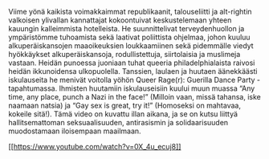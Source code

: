 Viime yönä kaikista voimakkaimmat republikaanit, talouseliitti ja alt-rightin valkoisen ylivallan kannattajat kokoontuivat keskustelemaan yhteen kauungin kalleimmista hotelleista. He suunnittelivat terveydenhuollon ja ympäristömme tuhoamista sekä laativat poliittista ohjelmaa, johon kuuluu alkuperäiskansojen maaoikeuksien loukkaamiinen sekä pidemmälle viedyt hyökkäykset alkuperäiskansoja, rodullistettuja, siirtolaisia ja muslimeja vastaan. Heidän punoessa juoniaan tuhat queeria philadelphialaista raivosi heidän ikkunoidensa ulkopuolella. Tanssien, laulaen ja huutaen äänekkäästi iskulauseita he menivät voitolla yöhön Queer Rage(r): Guerilla Dance Party -tapahtumassa. Ihmisten huutamiin iskulauseisiin kuului muun muassa “Any time, any place, punch a Nazi in the face!” (Milloin vaan, missä tahansa, iske naamaan natsia) ja “Gay sex is great, try it!” (Homoseksi on mahtavaa, kokeile sitä!). Tämä video on kuvattu illan aikana, ja se on kutsu liittyä hallitsemattoman seksuaalisuuden, antirasismin ja solidaarisuuden muodostamaan iloisempaan maailmaan.

[[https://www.youtube.com/watch?v=0X_4u_ecuj8]]
